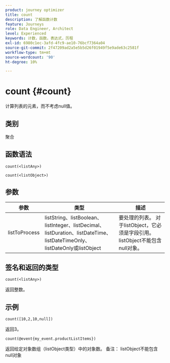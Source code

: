 ```yaml
---
product: journey optimizer
title: count
description: 了解函数计数
feature: Journeys
role: Data Engineer, Architect
level: Experienced
keywords: 计数，函数，表达式，历程
exl-id: 6980c1ec-3afd-4fc9-ae10-76bcf7364a04
source-git-commit: 2f47209ad2a5e5b5d26f01949f5e9ade63c2581f
workflow-type: tm+mt
source-wordcount: '90'
ht-degree: 10%

---
```


# count {#count}

计算列表的元素，而不考虑null值。

## 类别

聚合

## 函数语法

`count(<listAny>)`

`count(<listObject>)`

## 参数

| 参数 | 类型 | 描述 |
|-----------|------------------|------------------|
| listToProcess | listString、listBoolean、listInteger、listDecimal、listDuration、listDateTime、listDateTimeOnly、listDateOnly或listObject | 要处理的列表。 对于listObject，它必须是字段引用。 listObject不能包含null对象。 |

## 签名和返回的类型

`count(<listAny>)`

返回整数。

## 示例

`count([10,2,10,null])`

返回3。

`count(@event{my_event.productListItems})`

返回给定对象数组（listObject类型）中的对象数。 备注： listObject不能包含null对象
